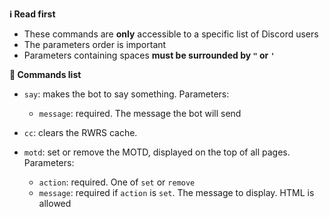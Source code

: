 **ℹ️ Read first**

- These commands are **only** accessible to a specific list of Discord users
- The parameters order is important
- Parameters containing spaces **must be surrounded by `"` or  `'`**

**📄 Commands list**

- `say`: makes the bot to say something. Parameters:
    - `message`: required. The message the bot will send

- `cc`: clears the RWRS cache.

- `motd`: set or remove the MOTD, displayed on the top of all pages. Parameters:
    - `action`: required. One of `set` or `remove`
    - `message`: required if `action` is `set`. The message to display. HTML is allowed